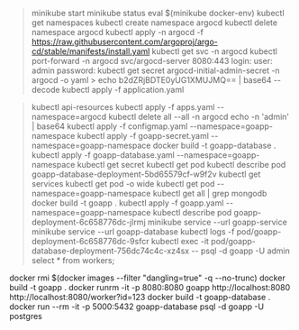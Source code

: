 > minikube start
> minikube status
> eval $(minikube docker-env)
> kubectl get namespaces
> kubectl create namespace argocd
> kubectl delete namespace argocd
> kubectl apply -n argocd -f https://raw.githubusercontent.com/argoproj/argo-cd/stable/manifests/install.yaml
> kubectl get svc -n argocd
> kubectl port-forward -n argocd svc/argocd-server 8080:443
> login: 
    user: admin 
    password: kubectl get secret argocd-initial-admin-secret -n argocd -o yaml
    > echo b2dZRjBDTE0yUG1XMUJMQ== | base64 --decode
> kubectl apply -f application.yaml

> kubectl api-resources
> kubectl apply -f apps.yaml --namespace=argocd
> kubectl delete all --all -n argocd
> echo -n 'admin' | base64
> kubectl apply -f configmap.yaml --namespace=goapp-namespace
> kubectl apply -f goapp-secret.yaml --namespace=goapp-namespace
> docker build -t goapp-database .
> kubectl apply -f goapp-database.yaml --namespace=goapp-namespace
> kubectl get secret
> kubectl get pod
> kubectl describe pod goapp-database-deployment-5bd65579cf-w9f2v
> kubectl get services
> kubectl get pod -o wide
> kubectl get pod --namespace=goapp-namespace
> kubectl get all | grep mongodb
> docker build -t goapp .
> kubectl apply -f goapp.yaml --namespace=goapp-namespace
> kubectl describe pod goapp-deployment-6c658776dc-jlrmj
> minikube service --url goapp-service
> minikube service --url goapp-database
> kubectl logs -f pod/goapp-deployment-6c658776dc-9sfcr
> kubectl exec -it pod/goapp-database-deployment-756dc74c4c-xz4sx -- psql -d goapp -U admin
> select * from workers;


docker rmi $(docker images --filter "dangling=true" -q --no-trunc)
docker build -t goapp .
docker runrm -it -p 8080:8080 goapp
http://localhost:8080
http://localhost:8080/worker?id=123
docker build -t goapp-database .
docker run --rm -it -p 5000:5432 goapp-database
psql -d goapp -U postgres